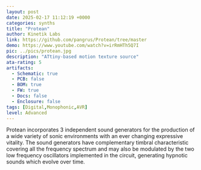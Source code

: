 ```yaml
---
layout: post
date: 2025-02-17 11:12:19 +0000
categories: synths
title: "Protean"
author: Kinetik Labs
link: https://github.com/pangrus/Protean/tree/master
demo: https://www.youtube.com/watch?v=irRmHTh5Q7I
pic: ../pics/protean.jpg
description: "ATtiny-based motion texture source"
ata-rating: 5
artifacts:
  - Schematic: true
  - PCB: false
  - BOM: true
  - FW: true
  - Docs: false
  - Enclosure: false
tags: [Digital,Monophonic,AVR]
level: Advanced
---
```


Protean incorporates 3 independent sound generators for the production of a wide variety of sonic environments with an ever changing expressive vitality. The sound generators have complementary timbral characteristic covering all the frequency spectrum and may also be modulated by the two low frequency oscillators implemented in the circuit, generating hypnotic sounds which evolve over time.